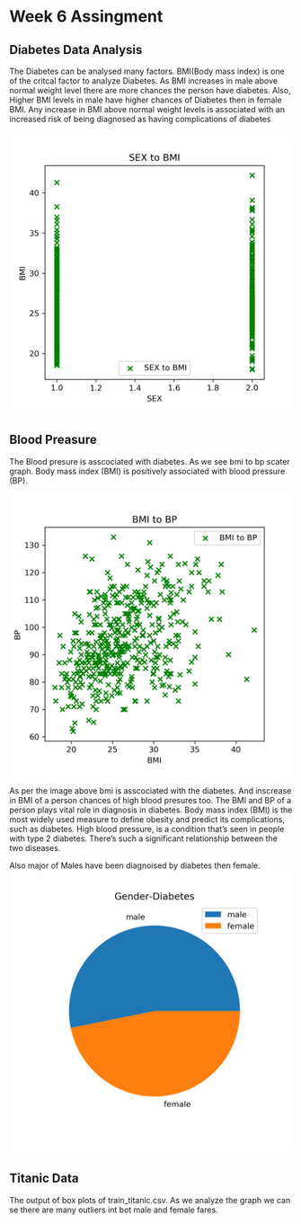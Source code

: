 # Week 6 Assingment
<h2>Diabetes Data Analysis</h2>

The Diabetes can be analysed many factors. BMI(Body mass index) is one of the critcal factor to analyze Diabetes.
As BMI increases in male above normal weight level there are more chances the person have diabetes. Also, Higher BMI levels in male have higher chances of Diabetes then in female BMI.
Any increase in BMI above normal weight levels is associated with an increased risk of being diagnosed as having complications of diabetes

![diabetes](diabetes_SEX_BMI_scatter.png)

<h2> Blood Preasure </h2>
 The Blood presure is asscociated with diabetes. As we see bmi to bp scater graph. Body mass index (BMI) is positively associated with   blood pressure (BP).

![diabetes](diabetes_BMI_BP_scatter.png)

As per the image above bmi is asscociated with the diabetes. And inscrease in BMI of a person chances of high blood presures too. The BMI and BP of a person plays vital role in diagnosis in diabetes. Body mass index (BMI) is the most widely used measure to define obesity and predict its complications, such as diabetes. High blood pressure, is a condition that’s seen in people with type 2 diabetes. There’s such a significant relationship between the two diseases.

Also major of Males have been diagnoised by diabetes then female.
![diabetes](BP-diabetes-pie.png)


<h2> Titanic Data</h2>
The output of box plots of train_titanic.csv. As we analyze the graph we can se there are many  outliers int bot male and female fares.

